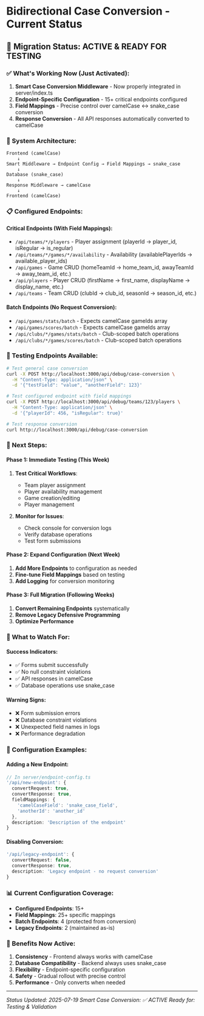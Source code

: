 # Bidirectional Case Conversion - Current Status

## 🎯 Migration Status: **ACTIVE & READY FOR TESTING**

### ✅ What's Working Now (Just Activated):

1. **Smart Case Conversion Middleware** - Now properly integrated in server/index.ts
2. **Endpoint-Specific Configuration** - 15+ critical endpoints configured
3. **Field Mappings** - Precise control over camelCase ↔ snake_case conversion
4. **Response Conversion** - All API responses automatically converted to camelCase

### 🔧 System Architecture:

```
Frontend (camelCase) 
    ↓ 
Smart Middleware → Endpoint Config → Field Mappings → snake_case
    ↓
Database (snake_case)
    ↓
Response Middleware → camelCase
    ↓
Frontend (camelCase)
```

### 📋 Configured Endpoints:

#### Critical Endpoints (With Field Mappings):
- `/api/teams/*/players` - Player assignment (playerId → player_id, isRegular → is_regular)
- `/api/teams/*/games/*/availability` - Availability (availablePlayerIds → available_player_ids)
- `/api/games` - Game CRUD (homeTeamId → home_team_id, awayTeamId → away_team_id, etc.)
- `/api/players` - Player CRUD (firstName → first_name, displayName → display_name, etc.)
- `/api/teams` - Team CRUD (clubId → club_id, seasonId → season_id, etc.)

#### Batch Endpoints (No Request Conversion):
- `/api/games/stats/batch` - Expects camelCase gameIds array
- `/api/games/scores/batch` - Expects camelCase gameIds array
- `/api/clubs/*/games/stats/batch` - Club-scoped batch operations
- `/api/clubs/*/games/scores/batch` - Club-scoped batch operations

### 🧪 Testing Endpoints Available:

```bash
# Test general case conversion
curl -X POST http://localhost:3000/api/debug/case-conversion \
  -H "Content-Type: application/json" \
  -d '{"testField": "value", "anotherField": 123}'

# Test configured endpoint with field mappings
curl -X POST http://localhost:3000/api/debug/teams/123/players \
  -H "Content-Type: application/json" \
  -d '{"playerId": 456, "isRegular": true}'

# Test response conversion
curl http://localhost:3000/api/debug/case-conversion
```

### 🎯 Next Steps:

#### Phase 1: Immediate Testing (This Week)
1. **Test Critical Workflows**:
   - Team player assignment
   - Player availability management
   - Game creation/editing
   - Player management

2. **Monitor for Issues**:
   - Check console for conversion logs
   - Verify database operations
   - Test form submissions

#### Phase 2: Expand Configuration (Next Week)
1. **Add More Endpoints** to configuration as needed
2. **Fine-tune Field Mappings** based on testing
3. **Add Logging** for conversion monitoring

#### Phase 3: Full Migration (Following Weeks)
1. **Convert Remaining Endpoints** systematically
2. **Remove Legacy Defensive Programming**
3. **Optimize Performance**

### 🚨 What to Watch For:

#### Success Indicators:
- ✅ Forms submit successfully
- ✅ No null constraint violations
- ✅ API responses in camelCase
- ✅ Database operations use snake_case

#### Warning Signs:
- ❌ Form submission errors
- ❌ Database constraint violations
- ❌ Unexpected field names in logs
- ❌ Performance degradation

### 🔧 Configuration Examples:

#### Adding a New Endpoint:
```typescript
// In server/endpoint-config.ts
'/api/new-endpoint': {
  convertRequest: true,
  convertResponse: true,
  fieldMappings: {
    'camelCaseField': 'snake_case_field',
    'anotherId': 'another_id'
  },
  description: 'Description of the endpoint'
}
```

#### Disabling Conversion:
```typescript
'/api/legacy-endpoint': {
  convertRequest: false,
  convertResponse: true,
  description: 'Legacy endpoint - no request conversion'
}
```

### 📊 Current Configuration Coverage:

- **Configured Endpoints**: 15+
- **Field Mappings**: 25+ specific mappings
- **Batch Endpoints**: 4 (protected from conversion)
- **Legacy Endpoints**: 2 (maintained as-is)

### 🎉 Benefits Now Active:

1. **Consistency** - Frontend always works with camelCase
2. **Database Compatibility** - Backend always uses snake_case
3. **Flexibility** - Endpoint-specific configuration
4. **Safety** - Gradual rollout with precise control
5. **Performance** - Only converts when needed

---
*Status Updated: 2025-07-19*
*Smart Case Conversion: ✅ ACTIVE*
*Ready for: Testing & Validation*